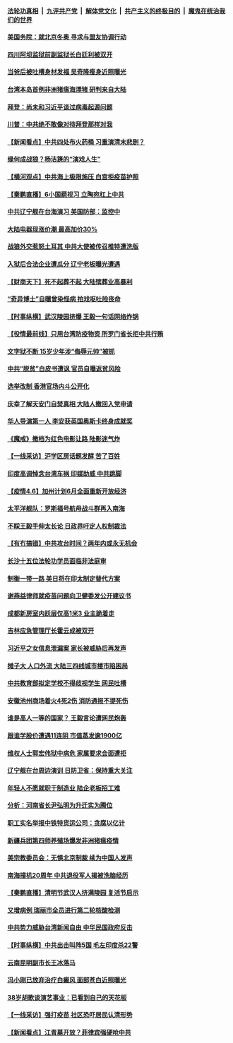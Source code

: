 

####  [法轮功真相](../../../../basic/blob/master/README.md?t=04071502) &nbsp;|&nbsp; [九评共产党](../../../../9ping.md/blob/master/README.md?t=04071502) &nbsp;|&nbsp; [解体党文化](../../../../jtdwh.md/blob/master/README.md?t=04071502)  &nbsp;|&nbsp; [共产主义的终极目的](../../../../gczydzjmd.md/blob/master/README.md?t=04071502) &nbsp;|&nbsp; [魔鬼在统治我们的世界](../../../../mgztzwmdsj.md/blob/master/README.md?t=04071502) 

#### [美国务院：就北京冬奥 寻求与盟友协调行动](../pages/nsc413/n12862875.md?t=04071502) 

#### [四川阿坝监狱前副监狱长白廷利被双开](../pages/nsc413/n12862953.md?t=04071502) 

#### [当爸后被吐槽身材发福 吴奇隆瘦身近照曝光](../pages/nsc413/n12862621.md?t=04071502) 

#### [台湾本岛首例非洲猪瘟海漂猪 研判来自大陆](../pages/nsc413/n12862759.md?t=04071502) 

#### [拜登：尚未和习近平谈过病毒起源问题](../pages/nsc413/n12862804.md?t=04071502) 

#### [川普：中共绝不敢像对待拜登那样对我](../pages/nsc413/n12862769.md?t=04071502) 


#### [【新闻看点】中共四处布火药桶 习重演清末悲剧？](../pages/nsc413/n12862473.md?t=04071502) 

#### [缘何成战狼？杨洁篪的“演戏人生”](../pages/nsc413/n12861151.md?t=04071502) 

#### [【横河观点】中共海上极限施压 白宫拒疫苗护照](../pages/nsc413/n12862618.md?t=04071502) 

#### [【秦鹏直播】6小国藐视习 立陶宛杠上中共](../pages/nsc413/n12862511.md?t=04071502) 

#### [中共辽宁舰在台海演习 美国防部：监控中](../pages/nsc413/n12862766.md?t=04071502) 

#### [大陆电器现涨价潮 最高加价30%](../pages/nsc413/n12862670.md?t=04071502) 

#### [战狼外交惹怒土耳其 中共大使被传召推特遭洗版](../pages/nsc413/n12862466.md?t=04071502) 

#### [入狱后合法企业遭瓜分 辽宁老板曝光遭遇](../pages/nsc413/n12862499.md?t=04071502) 

#### [【财商天下】死不起葬不起 大陆殡葬业高暴利](../pages/nsc413/n12861821.md?t=04071502) 

#### [“奇异博士”自曝曾染怪病 拍戏呕吐险丧命](../pages/nsc413/n12862265.md?t=04071502) 

#### [【时事纵横】武汉陵园挤爆 王毅一句话网络炸锅](../pages/nsc413/n12862505.md?t=04071502) 

#### [【役情最前线】只用台湾防疫物资 所罗门省长拒中共行贿](../pages/nsc413/n12861961.md?t=04071502) 

#### [文字狱不断 15岁少年涉“侮辱元帅”被抓](../pages/nsc413/n12862307.md?t=04071502) 

#### [中共“脱贫”白皮书遭讽 官员自曝返贫风险](../pages/nsc413/n12862213.md?t=04071502) 

#### [选举改制 香港官场内斗公开化](../pages/nsc413/n12862270.md?t=04071502) 

#### [庆幸了解天安门自焚真相 大陆人撤回入党申请](../pages/nsc413/n12859792.md?t=04071502) 

#### [华人导演第一人 李安获英国奥斯卡终身成就奖](../pages/nsc413/n12862148.md?t=04071502) 

#### [《魔戒》撤档为红色电影让路 陆影迷气炸](../pages/nsc413/n12861925.md?t=04071502) 

#### [【一线采访】沪学区房话题发酵 苦了百姓](../pages/nsc413/n12861971.md?t=04071502) 

#### [印度高调悼念台湾车祸 印媒助威 中共跳脚](../pages/nsc413/n12861983.md?t=04071502) 

#### [【疫情4.6】加州计划6月全面重新开放经济](../pages/nsc413/n12861038.md?t=04071502) 

#### [太平洋舰队：罗斯福号航母战斗群再入南海](../pages/nsc413/n12861803.md?t=04071502) 

#### [不睬王毅手伸太长论 日政界吁定人权制裁法](../pages/nsc413/n12861850.md?t=04071502) 

#### [【有冇搞错】中共攻台时间？两年内或永无机会](../pages/nsc413/n12860297.md?t=04071502) 

#### [长沙十五位法轮功学员面临非法庭审](../pages/nsc413/n12859394.md?t=04071502) 

#### [制衡一带一路 美日将在印太制定替代方案](../pages/nsc413/n12861606.md?t=04071502) 

#### [谢燕益律师就疫苗问题向卫健委发公开建议书](../pages/nsc413/n12861330.md?t=04071502) 

#### [成都新房室内跃层仅高1米3 业主跪着走](../pages/nsc413/n12861292.md?t=04071502) 

#### [吉林应急管理厅长霍云成被双开](../pages/nsc413/n12861216.md?t=04071502) 

#### [习近平之女信息泄漏案 家长被威胁后再发声](../pages/nsc413/n12861086.md?t=04071502) 

#### [摊子大 人口外流 大陆三四线城市楼市陷困局](../pages/nsc413/n12861129.md?t=04071502) 

#### [中共教育部拟定学校不得歧视学生 网民吐槽](../pages/nsc413/n12861248.md?t=04071502) 

#### [安徽池州商场着火4死2伤 消防通报不提死伤](../pages/nsc413/n12861146.md?t=04071502) 

#### [谁是高人一等的国家？ 王毅言论遭网民炮轰](../pages/nsc413/n12860789.md?t=04071502) 

#### [跟谁学股价遭遇11连阴 市值蒸发逾1900亿](../pages/nsc413/n12860778.md?t=04071502) 

#### [维权人士郭宏伟狱中病危 家属要求会面遭拒](../pages/nsc413/n12861051.md?t=04071502) 

#### [辽宁舰在台周边演训 日防卫省：保持重大关注](../pages/nsc413/n12861065.md?t=04071502) 


#### [年轻人不愿就职于制造业 陆企老板招工难](../pages/nsc413/n12860304.md?t=04071502) 

#### [分析：河南省长尹弘明为升迁实为腾位](../pages/nsc413/n12860866.md?t=04071502) 

#### [职工实名举报中铁特货运公司：贪腐以亿计](../pages/nsc413/n12860667.md?t=04071502) 

#### [新疆兵团第四师养殖场爆发非洲猪瘟疫情](../pages/nsc413/n12860566.md?t=04071502) 

#### [美宗教委员会：无惧北京制裁 续为中国人发声](../pages/nsc413/n12860512.md?t=04071502) 

#### [南海撞机20周年 中共退役军人揭被洗脑经历](../pages/nsc413/n12860421.md?t=04071502) 

#### [【秦鹏直播】清明节武汉人挤满陵园 复活节启示](../pages/nsc413/n12860263.md?t=04071502) 

#### [又增病例 瑞丽市全员进行第二轮核酸检测](../pages/nsc413/n12860425.md?t=04071502) 

#### [中共势力威胁台湾新闻自由 中华民国政府反击](../pages/nsc413/n12860420.md?t=04071502) 

#### [【时事纵横】中共出击叫阵5国 毛左印度杀22警](../pages/nsc413/n12860185.md?t=04071502) 

#### [云南昆明副市长王冰落马](../pages/nsc413/n12860381.md?t=04071502) 

#### [冯小刚已放弃治疗白癜风 面部苍白近照曝光](../pages/nsc413/n12860262.md?t=04071502) 

#### [38岁胡歌谈演艺事业：已看到自己的天花板](../pages/nsc413/n12860065.md?t=04071502) 

#### [【一线采访】强打疫苗 社区恐吓居民认清形势](../pages/nsc413/n12860225.md?t=04071502) 

#### [【新闻看点】江青墓开放？菲律宾强硬呛中共](../pages/nsc413/n12860122.md?t=04071502) 

